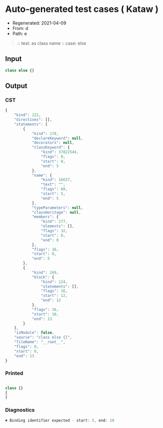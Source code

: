 # Auto-generated test cases ( Kataw )
- Regenerated: 2021-04-09
- From: d
- Path: e
> :: test: as class name
> :: case: else
## Input

`````js
class else {}
`````

## Output

### CST

```javascript
{
    "kind": 122,
    "directives": [],
    "statements": [
        {
            "kind": 178,
            "declareKeyword": null,
            "decorators": null,
            "classKeyword": {
                "kind": 37822544,
                "flags": 0,
                "start": 0,
                "end": 5
            },
            "name": {
                "kind": 16637,
                "text": "",
                "flags": 68,
                "start": 5,
                "end": 5
            },
            "typeParameters": null,
            "classHeritage": null,
            "members": {
                "kind": 277,
                "elements": [],
                "flags": 32,
                "start": 0,
                "end": 0
            },
            "flags": 16,
            "start": 0,
            "end": 5
        },
        {
            "kind": 249,
            "block": {
                "kind": 124,
                "statements": [],
                "flags": 16,
                "start": 12,
                "end": 12
            },
            "flags": 16,
            "start": 10,
            "end": 13
        }
    ],
    "isModule": false,
    "source": "class else {}",
    "fileName": "__root__",
    "flags": 0,
    "start": 0,
    "end": 13
}
```

### Printed

```javascript

class {}
{
}
```

### Diagnostics

```javascript
✖ Binding identifier expected - start: 5, end: 10

```

